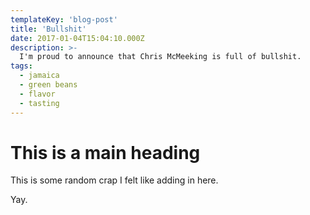 ```yaml
---
templateKey: 'blog-post'
title: 'Bullshit'
date: 2017-01-04T15:04:10.000Z
description: >-
  I'm proud to announce that Chris McMeeking is full of bullshit.
tags:
  - jamaica
  - green beans
  - flavor
  - tasting
---
```



# This is a main heading

This is some random crap I felt like adding in here.

Yay.
